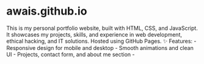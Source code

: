 # awais.github.io
This is my personal portfolio website, built with HTML, CSS, and JavaScript. It showcases my projects, skills, and experience in web development, ethical hacking, and IT solutions. Hosted using GitHub Pages.  ✨ Features: - Responsive design for mobile and desktop - Smooth animations and clean UI - Projects, contact form, and about me section -
